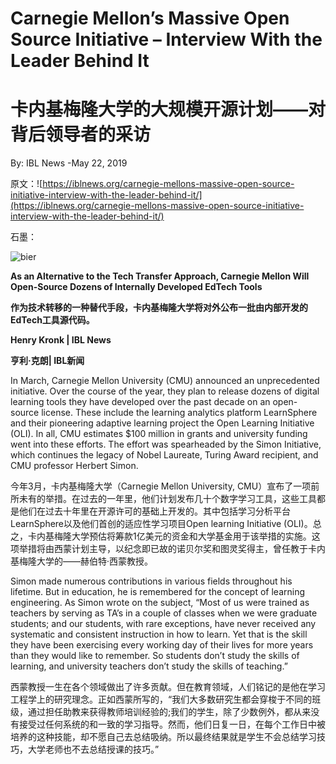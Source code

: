 
# Carnegie Mellon’s Massive Open Source Initiative – Interview With the Leader Behind It
# 卡内基梅隆大学的大规模开源计划——对背后领导者的采访

By: IBL News -May 22, 2019

原文：![https://iblnews.org/carnegie-mellons-massive-open-source-initiative-interview-with-the-leader-behind-it/](https://iblnews.org/carnegie-mellons-massive-open-source-initiative-interview-with-the-leader-behind-it/)

石墨：

![bier](https://iblnews.org/wp-content/uploads/2019/06/bier.jpg)

**As an Alternative to the Tech Transfer Approach, Carnegie Mellon Will Open-Source Dozens of Internally Developed EdTech Tools**

**作为技术转移的一种替代手段，卡内基梅隆大学将对外公布一批由内部开发的EdTech工具源代码。**

**Henry Kronk | IBL News**

**亨利·克朗| IBL新闻**

In March, Carnegie Mellon University (CMU) announced an unprecedented initiative. Over the course of the year, they plan to release dozens of digital learning tools they have developed over the past decade on an open-source license. These include the learning analytics platform LearnSphere and their pioneering adaptive learning project the Open Learning Initiative (OLI). In all, CMU estimates $100 million in grants and university funding went into these efforts. The effort was spearheaded by the Simon Initiative, which continues the legacy of Nobel Laureate, Turing Award recipient, and CMU professor Herbert Simon.

今年3月，卡内基梅隆大学（Carnegie Mellon University, CMU）宣布了一项前所未有的举措。在过去的一年里，他们计划发布几十个数字学习工具，这些工具都是他们在过去十年里在开源许可的基础上开发的。其中包括学习分析平台LearnSphere以及他们首创的适应性学习项目Open learning Initiative (OLI)。总之，卡内基梅隆大学预估将筹款1亿美元的资金和大学基金用于该举措的实施。这项举措将由西蒙计划主导，以纪念即已故的诺贝尔奖和图灵奖得主，曾任教于卡内基梅隆大学的——赫伯特·西蒙教授。

Simon made numerous contributions in various fields throughout his lifetime. But in education, he is remembered for the concept of learning engineering. As Simon wrote on the subject, “Most of us were trained as teachers by serving as TA’s in a couple of classes when we were graduate students; and our students, with rare exceptions, have never received any systematic and consistent instruction in how to learn. Yet that is the skill they have been exercising every working day of their lives for more years than they would like to remember. So students don’t study the skills of learning, and university teachers don’t study the skills of teaching.”

西蒙教授一生在各个领域做出了许多贡献。但在教育领域，人们铭记的是他在学习工程学上的研究理念。正如西蒙所写的，“我们大多数研究生都会穿梭于不同的班级，通过担任助教来获得教师培训经验的;我们的学生，除了少数例外，都从来没有接受过任何系统的和一致的学习指导。然而，他们日复一日，在每个工作日中被培养的这种技能，却不愿自己去总结吸纳。所以最终结果就是学生不会总结学习技巧，大学老师也不去总结授课的技巧。”



